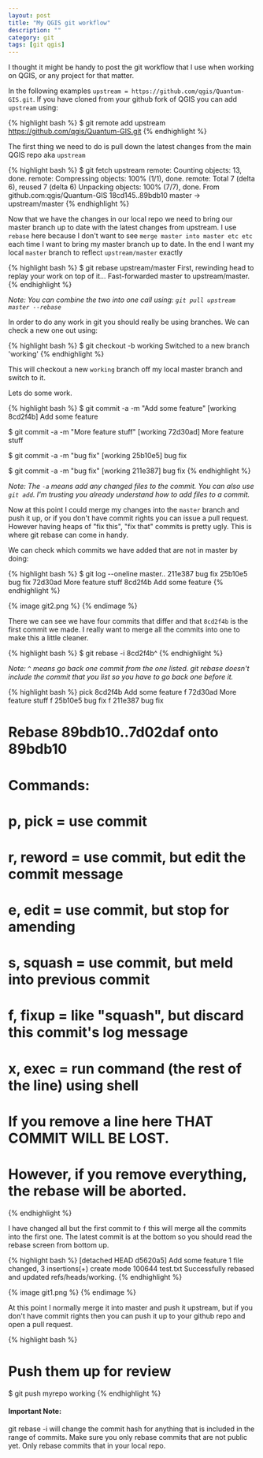 ```yaml
---
layout: post
title: "My QGIS git workflow"
description: ""
category: git
tags: [git qgis]
---
```



I thought it might be handy to post the git workflow that I use when working on QGIS, or any project for that matter.

In the following examples `upstream = https://github.com/qgis/Quantum-GIS.git`.  If you have cloned from your github fork of QGIS you can add `upstream` using:

{% highlight bash %}
$ git remote add upstream https://github.com/qgis/Quantum-GIS.git
{% endhighlight %}

The first thing we need to do is pull down the latest changes from the main QGIS repo aka `upstream` 


{% highlight bash %}
$ git fetch upstream
remote: Counting objects: 13, done.
remote: Compressing objects: 100% (1/1), done.
remote: Total 7 (delta 6), reused 7 (delta 6)
Unpacking objects: 100% (7/7), done.
From github.com:qgis/Quantum-GIS
   18cd145..89bdb10  master     -> upstream/master
{% endhighlight %}

Now that we have the changes in our local repo we need to bring our master branch up to date with the latest changes from upstream.  I use `rebase` here because I don't want to see `merge master into master etc etc` each time I want to bring my master branch up to date. In the end I want my local `master` branch to reflect `upstream/master` exactly  

{% highlight bash %}
$ git rebase upstream/master
First, rewinding head to replay your work on top of it...
Fast-forwarded master to upstream/master.
{% endhighlight %}

*Note: You can combine the two into one call using: `git pull upstream master --rebase`*

In order to do any work in git you should really be using branches.  We can check a new one out using:

{% highlight bash %}
$ git checkout -b working
Switched to a new branch 'working'
{% endhighlight %}

This will checkout a new `working` branch off my local master branch and switch to it.

Lets do some work.

{% highlight bash %}
$ git commit -a -m "Add some feature"
[working 8cd2f4b] Add some feature

$ git commit -a -m "More feature stuff"
[working 72d30ad] More feature stuff

$ git commit -a -m "bug fix"
[working 25b10e5] bug fix

$ git commit -a -m "bug fix"
[working 211e387] bug fix
{% endhighlight %}

*Note: The `-a` means add any changed files to the commit. You can also use `git add`. I'm trusting you already understand how to add files to a commit.*

Now at this point I could merge my changes into the `master` branch and push it up, or if you don't have commit rights you can issue a pull request. However having heaps of "fix this", "fix that" commits is pretty ugly.  This is where git rebase can come in handy.

We can check which commits we have added that are not in master by doing:

{% highlight bash %}
$ git log --oneline master..
211e387 bug fix
25b10e5 bug fix
72d30ad More feature stuff
8cd2f4b Add some feature
{% endhighlight %}

{% image git2.png %}
{% endimage %}

There we can see we have four commits that differ and that `8cd2f4b` is the first commit we made.  I really want to merge all the commits into one to make this a little cleaner.

{% highlight bash %}
$ git rebase -i 8cd2f4b^
{% endhighlight %}

*Note: `^` means go back one commit from the one listed.  git rebase doesn't include the commit that you list so you have to go back one before it.*

{% highlight bash %}
pick 8cd2f4b Add some feature
f 72d30ad More feature stuff
f 25b10e5 bug fix
f 211e387 bug fix

# Rebase 89bdb10..7d02daf onto 89bdb10
#
# Commands:
#  p, pick = use commit
#  r, reword = use commit, but edit the commit message
#  e, edit = use commit, but stop for amending
#  s, squash = use commit, but meld into previous commit
#  f, fixup = like "squash", but discard this commit's log message
#  x, exec = run command (the rest of the line) using shell
#
# If you remove a line here THAT COMMIT WILL BE LOST.
# However, if you remove everything, the rebase will be aborted.
{% endhighlight %}

I have changed all but the first commit to `f` this will merge all the commits into the first one. The latest commit is at the bottom so you should read the rebase screen from bottom up.

{% highlight bash %}
[detached HEAD d5620a5] Add some feature
 1 file changed, 3 insertions(+)
 create mode 100644 test.txt
Successfully rebased and updated refs/heads/working.
{% endhighlight %}

{% image git1.png %}
{% endimage %}

At this point I normally merge it into master and push it upstream, but if you don't have commit rights then you can push it up to your github repo and open a pull request.

{% highlight bash %}
# Push them up for review
$ git push myrepo working
{% endhighlight %}

<div class="alert alert-block"><h4>Important Note:</h4> git rebase -i will change the commit hash for anything that is included in the range of commits. Make sure you only rebase commits that are not public yet. Only rebase commits that in your local repo.</div>
